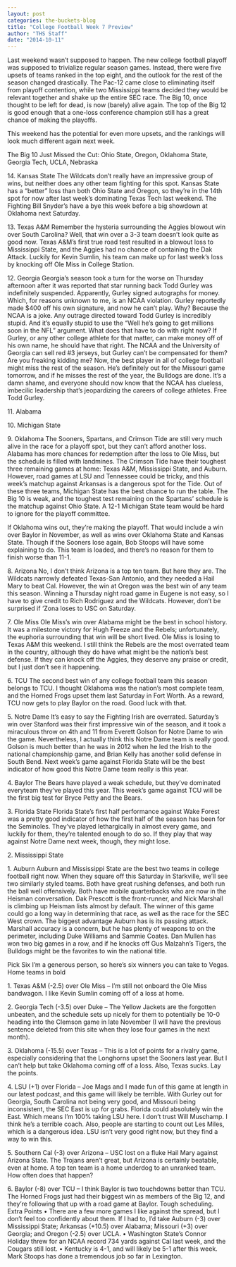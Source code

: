 ```yaml
---
layout: post
categories: the-buckets-blog
title: "College Football Week 7 Preview"
author: "THS Staff"
date: "2014-10-11"
---
```


Last weekend wasn’t supposed to happen. The new college football playoff was supposed to trivialize regular season games. Instead, there were five upsets of teams ranked in the top eight, and the outlook for the rest of the season changed drastically. The Pac-12 came close to eliminating itself from playoff contention, while two Mississippi teams decided they would be relevant together and shake up the entire SEC race. The Big 10, once thought to be left for dead, is now (barely) alive again. The top of the Big 12 is good enough that a one-loss conference champion still has a great chance of making the playoffs.

This weekend has the potential for even more upsets, and the rankings will look much different again next week.

The Big 10 Just Missed the Cut: Ohio State, Oregon, Oklahoma State, Georgia Tech, UCLA, Nebraska

14\. Kansas State The Wildcats don’t really have an impressive group of wins, but neither does any other team fighting for this spot. Kansas State has a “better” loss than both Ohio State and Oregon, so they’re in the 14th spot for now after last week’s dominating Texas Tech last weekend. The Fighting Bill Snyder’s have a bye this week before a big showdown at Oklahoma next Saturday.

13\. Texas A&M Remember the hysteria surrounding the Aggies blowout win over South Carolina? Well, that win over a 3-3 team doesn’t look quite as good now. Texas A&M’s first true road test resulted in a blowout loss to Mississippi State, and the Aggies had no chance of containing the Dak Attack. Luckily for Kevin Sumlin, his team can make up for last week’s loss by knocking off Ole Miss in College Station.

12\. Georgia Georgia’s season took a turn for the worse on Thursday afternoon after it was reported that star running back Todd Gurley was indefinitely suspended. Apparently, Gurley signed autographs for money. Which, for reasons unknown to me, is an NCAA violation. Gurley reportedly made $400 off his own signature, and now he can’t play. Why? Because the NCAA is a joke. Any outrage directed toward Todd Gurley is incredibly stupid. And it’s equally stupid to use the “Well he’s going to get millions soon in the NFL” argument. What does that have to do with right now? If Gurley, or any other college athlete for that matter, can make money off of his own name, he should have that right. The NCAA and the University of Georgia can sell red #3 jerseys, but Gurley can’t be compensated for them? Are you freaking kidding me? Now, the best player in all of college football might miss the rest of the season. He’s definitely out for the Missouri game tomorrow, and if he misses the rest of the year, the Bulldogs are done. It’s a damn shame, and everyone should now know that the NCAA has clueless, imbecilic leadership that’s jeopardizing the careers of college athletes. Free Todd Gurley.

11\. Alabama

10\. Michigan State

9\. Oklahoma The Sooners, Spartans, and Crimson Tide are still very much alive in the race for a playoff spot, but they can’t afford another loss. Alabama has more chances for redemption after the loss to Ole Miss, but the schedule is filled with landmines. The Crimson Tide have their toughest three remaining games at home: Texas A&M, Mississippi State, and Auburn. However, road games at LSU and Tennessee could be tricky, and this week’s matchup against Arkansas is a dangerous spot for the Tide. Out of these three teams, Michigan State has the best chance to run the table. The Big 10 is weak, and the toughest test remaining on the Spartans’ schedule is the matchup against Ohio State. A 12-1 Michigan State team would be hard to ignore for the playoff committee.

If Oklahoma wins out, they’re making the playoff. That would include a win over Baylor in November, as well as wins over Oklahoma State and Kansas State. Though if the Sooners lose again, Bob Stoops will have some explaining to do. This team is loaded, and there’s no reason for them to finish worse than 11-1.

8\. Arizona No, I don’t think Arizona is a top ten team. But here they are. The Wildcats narrowly defeated Texas-San Antonio, and they needed a Hail Mary to beat Cal. However, the win at Oregon was the best win of any team this season. Winning a Thursday night road game in Eugene is not easy, so I have to give credit to Rich Rodriguez and the Wildcats. However, don’t be surprised if ‘Zona loses to USC on Saturday.

7\. Ole Miss Ole Miss’s win over Alabama might be the best in school history. It was a milestone victory for Hugh Freeze and the Rebels; unfortunately, the euphoria surrounding that win will be short lived. Ole Miss is losing to Texas A&M this weekend. I still think the Rebels are the most overrated team in the country, although they do have what might be the nation’s best defense. If they can knock off the Aggies, they deserve any praise or credit, but I just don’t see it happening.

6\. TCU The second best win of any college football team this season belongs to TCU. I thought Oklahoma was the nation’s most complete team, and the Horned Frogs upset them last Saturday in Fort Worth. As a reward, TCU now gets to play Baylor on the road. Good luck with that.

5\. Notre Dame It’s easy to say the Fighting Irish are overrated. Saturday’s win over Stanford was their first impressive win of the season, and it took a miraculous throw on 4th and 11 from Everett Golson for Notre Dame to win the game. Nevertheless, I actually think this Notre Dame team is really good. Golson is much better than he was in 2012 when he led the Irish to the national championship game, and Brian Kelly has another solid defense in South Bend. Next week’s game against Florida State will be the best indicator of how good this Notre Dame team really is this year.

4\. Baylor The Bears have played a weak schedule, but they’ve dominated everyteam they’ve played this year. This week’s game against TCU will be the first big test for Bryce Petty and the Bears.

3\. Florida State Florida State’s first half performance against Wake Forest was a pretty good indicator of how the first half of the season has been for the Seminoles. They’ve played lethargically in almost every game, and luckily for them, they’re talented enough to do so. If they play that way against Notre Dame next week, though, they might lose.

2\. Mississippi State

1\. Auburn Auburn and Mississippi State are the best two teams in college football right now. When they square off this Saturday in Starkville, we’ll see two similarly styled teams. Both have great rushing defenses, and both run the ball well offensively. Both have mobile quarterbacks who are now in the Heisman conversation. Dak Prescott is the front-runner, and Nick Marshall is climbing up Heisman lists almost by default. The winner of this game could go a long way in determining that race, as well as the race for the SEC West crown. The biggest advantage Auburn has is its passing attack. Marshall accuracy is a concern, but he has plenty of weapons to on the perimeter, including Duke Williams and Sammie Coates. Dan Mullen has won two big games in a row, and if he knocks off Gus Malzahn’s Tigers, the Bulldogs might be the favorites to win the national title.

Pick Six I’m a generous person, so here’s six winners you can take to Vegas. Home teams in bold

1\. Texas A&M (-2.5) over Ole Miss – I’m still not onboard the Ole Miss bandwagon. I like Kevin Sumlin coming off of a loss at home.

2\. Georgia Tech (-3.5) over Duke – The Yellow Jackets are the forgotten unbeaten, and the schedule sets up nicely for them to potentially be 10-0 heading into the Clemson game in late November (I will have the previous sentence deleted from this site when they lose four games in the next month).

3\. Oklahoma (-15.5) over Texas – This is a lot of points for a rivalry game, especially considering that the Longhorns upset the Sooners last year. But I can’t help but take Oklahoma coming off of a loss. Also, Texas sucks. Lay the points.

4\. LSU (+1) over Florida – Joe Mags and I made fun of this game at length in our latest podcast, and this game will likely be terrible. With Gurley out for Georgia, South Carolina not being very good, and Missouri being inconsistent, the SEC East is up for grabs. Florida could absolutely win the East. Which means I’m 100% taking LSU here. I don’t trust Will Muschamp. I think he’s a terrible coach. Also, people are starting to count out Les Miles, which is a dangerous idea. LSU isn’t very good right now, but they find a way to win this.

5\. Southern Cal (-3) over Arizona – USC lost on a fluke Hail Mary against Arizona State. The Trojans aren’t great, but Arizona is certainly beatable, even at home. A top ten team is a home underdog to an unranked team. How often does that happen?

6\. Baylor (-8) over TCU – I think Baylor is two touchdowns better than TCU. The Horned Frogs just had their biggest win as members of the Big 12, and they’re following that up with a road game at Baylor. Tough scheduling. Extra Points • There are a few more games I like against the spread, but I don’t feel too confidently about them. If I had to, I’d take Auburn (-3) over Mississippi State; Arkansas (+10.5) over Alabama; Missouri (+3) over Georgia; and Oregon (-2.5) over UCLA. • Washington State’s Connor Holiday threw for an NCAA record 734 yards against Cal last week, and the Cougars still lost. • Kentucky is 4-1, and will likely be 5-1 after this week. Mark Stoops has done a tremendous job so far in Lexington.
